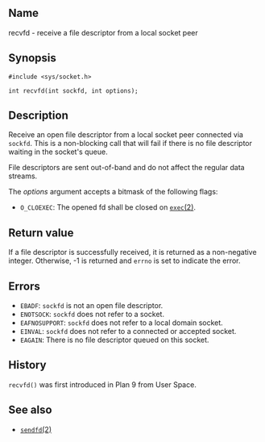 ## Name

recvfd - receive a file descriptor from a local socket peer

## Synopsis

```**c++
#include <sys/socket.h>

int recvfd(int sockfd, int options);
```

## Description

Receive an open file descriptor from a local socket peer connected via `sockfd`. This is a non-blocking call that will fail if there is no file descriptor waiting in the socket's queue.

File descriptors are sent out-of-band and do not affect the regular data streams.

The *options* argument accepts a bitmask of the following flags:

* `O_CLOEXEC`: The opened fd shall be closed on [`exec`(2)](../man2/exec.md).

## Return value

If a file descriptor is successfully received, it is returned as a non-negative integer. Otherwise, -1 is returned and `errno` is set to indicate the error.

## Errors

* `EBADF`: `sockfd` is not an open file descriptor.
* `ENOTSOCK`: `sockfd` does not refer to a socket.
* `EAFNOSUPPORT`: `sockfd` does not refer to a local domain socket.
* `EINVAL`: `sockfd` does not refer to a connected or accepted socket.
* `EAGAIN`: There is no file descriptor queued on this socket.

## History

`recvfd()` was first introduced in Plan 9 from User Space.

## See also

* [`sendfd`(2)](sendfd.md)
